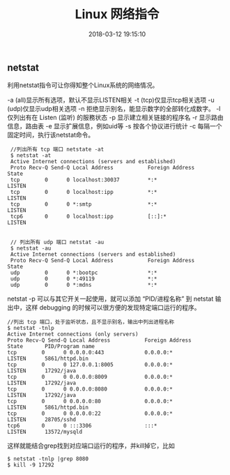 ﻿---
layout: post
title:   Linux 网络指令
date:   2018-03-12 19:15:10
categories:  工具
tags:  Linux
keywords: Linux
description: 
---

## netstat

利用netstat指令可让你得知整个Linux系统的网络情况。

-a (all)显示所有选项，默认不显示LISTEN相关
-t (tcp)仅显示tcp相关选项
-u (udp)仅显示udp相关选项
-n 拒绝显示别名，能显示数字的全部转化成数字。
-l 仅列出有在 Listen (监听) 的服務状态
-p 显示建立相关链接的程序名
-r 显示路由信息，路由表
-e 显示扩展信息，例如uid等
-s 按各个协议进行统计
-c 每隔一个固定时间，执行该netstat命令。


```
 //列出所有 tcp 端口 netstate -at
 $ netstat -at
 Active Internet connections (servers and established)
 Proto Recv-Q Send-Q Local Address           Foreign Address         State
 tcp        0      0 localhost:30037         *:*                     LISTEN
 tcp        0      0 localhost:ipp           *:*                     LISTEN
 tcp        0      0 *:smtp                  *:*                     LISTEN
 tcp6       0      0 localhost:ipp           [::]:*                  LISTEN


 // 列出所有 udp 端口 netstat -au
 $ netstat -au
 Active Internet connections (servers and established)
 Proto Recv-Q Send-Q Local Address           Foreign Address         State
 udp        0      0 *:bootpc                *:*
 udp        0      0 *:49119                 *:*
 udp        0      0 *:mdns                  *:*
```

netstat -p 可以与其它开关一起使用，就可以添加 “PID/进程名称” 到 netstat 输出中，这样 debugging 的时候可以很方便的发现特定端口运行的程序。
```
//列出 tcp 端口，处于监听状态，且不显示别名，输出中列出进程名称
$ netstat -tnlp
Active Internet connections (only servers)
Proto Recv-Q Send-Q Local Address           Foreign Address         State       PID/Program name    
tcp        0      0 0.0.0.0:443             0.0.0.0:*               LISTEN      5861/httpd.bin      
tcp        0      0 127.0.0.1:8005          0.0.0.0:*               LISTEN      17292/java          
tcp        0      0 0.0.0.0:8009            0.0.0.0:*               LISTEN      17292/java         
tcp        0      0 0.0.0.0:8080            0.0.0.0:*               LISTEN      17292/java          
tcp        0      0 0.0.0.0:80              0.0.0.0:*               LISTEN      5861/httpd.bin      
tcp        0      0 0.0.0.0:22              0.0.0.0:*               LISTEN      28705/sshd         
tcp6       0      0 :::3306                 :::*                    LISTEN      13572/mysqld        
```
这样就能结合grep找到对应端口运行的程序，并kill掉它，比如
```
$ netstat -tnlp |grep 8080
$ kill -9 17292
```

